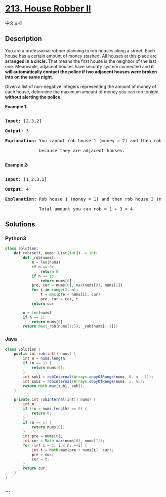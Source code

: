 # [213. House Robber II](https://leetcode.com/problems/house-robber-ii)

[中文文档](/solution/0200-0299/0213.House%20Robber%20II/README.md)

## Description

<p>You are a professional robber planning to rob houses along a street. Each house has a certain amount of money stashed. All houses at this place are <strong>arranged in a circle.</strong> That means the first house is the neighbor of the last one. Meanwhile, adjacent houses have security system connected and&nbsp;<b>it will automatically contact the police if two adjacent houses were broken into on the same night</b>.</p>

<p>Given a list of non-negative integers representing the amount of money of each house, determine the maximum amount of money you can rob tonight <strong>without alerting the police</strong>.</p>

<p><strong>Example 1:</strong></p>

<pre>

<strong>Input:</strong> [2,3,2]

<strong>Output:</strong> 3

<strong>Explanation:</strong> You cannot rob house 1 (money = 2) and then rob house 3 (money = 2),

&nbsp;            because they are adjacent houses.

</pre>

<p><strong>Example 2:</strong></p>

<pre>

<strong>Input:</strong> [1,2,3,1]

<strong>Output:</strong> 4

<strong>Explanation:</strong> Rob house 1 (money = 1) and then rob house 3 (money = 3).

&nbsp;            Total amount you can rob = 1 + 3 = 4.</pre>

## Solutions

<!-- tabs:start -->

### **Python3**

```python
class Solution:
    def rob(self, nums: List[int]) -> int:
        def _rob(nums):
            n = len(nums)
            if n == 0:
                return 0
            if n == 1:
                return nums[0]
            pre, cur = nums[0], max(nums[0], nums[1])
            for i in range(2, n):
                t = max(pre + nums[i], cur)
                pre, cur = cur, t
            return cur

        n = len(nums)
        if n == 1:
            return nums[0]
        return max(_rob(nums[1:]), _rob(nums[:-1]))
```

### **Java**

```java
class Solution {
    public int rob(int[] nums) {
        int n = nums.length;
        if (n == 1) {
            return nums[0];
        }
        int sub1 = robInternal(Arrays.copyOfRange(nums, 0, n - 1));
        int sub2 = robInternal(Arrays.copyOfRange(nums, 1, n));
        return Math.max(sub1, sub2);
    }

    private int robInternal(int[] nums) {
        int n;
        if ((n = nums.length) == 0) {
            return 0;
        }
        if (n == 1) {
            return nums[0];
        }
        int pre = nums[0];
        int cur = Math.max(nums[0], nums[1]);
        for (int i = 2; i < n; ++i) {
            int t = Math.max(pre + nums[i], cur);
            pre = cur;
            cur = t;
        }
        return cur;
    }
}
```

### **...**

```

```

<!-- tabs:end -->
